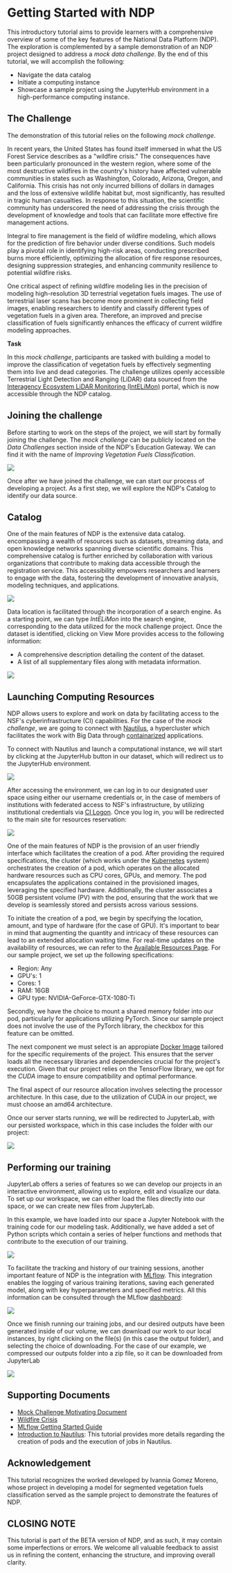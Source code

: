 # Getting Started with NDP

This introductory tutorial aims to provide learners with a comprehensive overview of some of the key features of the National Data Platform (NDP). The exploration is complemented by a sample demonstration of an NDP project designed to address a *mock data challenge*. By the end of this tutorial, we will accomplish the following:

- Navigate the data catalog
- Initiate a computing instance
- Showcase a sample project using the JupyterHub environment in a high-performance computing instance.

## The Challenge

The demonstration of this tutorial relies on the following *mock challenge*.

In recent years, the United States has found itself immersed in what the US Forest Service describes as a "wildfire crisis." The consequences have been particularly pronounced in the western region, where some of the most destructive wildfires in the country's history have affected vulnerable communities in states such as Washington, Colorado, Arizona, Oregon, and California. This crisis has not only incurred billions of dollars in damages and the loss of extensive wildlife habitat but, most significantly, has resulted in tragic human casualties. In response to this situation, the scientific community has underscored the need of addressing the crisis through the development of knowledge and tools that can facilitate more effective fire management actions.

Integral to fire management is the field of wildfire modeling, which allows for the prediction of fire behavior under diverse conditions. Such models play a pivotal role in identifying high-risk areas, conducting prescribed burns more efficiently, optimizing the allocation of fire response resources, designing suppression strategies, and enhancing community resilience to potential wildfire risks.

One critical aspect of refining wildfire modeling lies in the precision of modeling high-resolution 3D terrestrial vegetation fuels images. The use of terrestrial laser scans has become more prominent in collecting field images, enabling researchers to identify and classify different types of vegetation fuels in a given area. Therefore, an improved and precise classification of fuels significantly enhances the efficacy of current wildfire modeling approaches.

**Task**

In this *mock challenge*, participants are tasked with building a model to improve the classification of vegetation fuels by effectively segmenting them into live and dead categories. The challenge utilizes openly accessible Terrestrial Light Detection and Ranging (LiDAR) data sourced from the [Interagency Ecosystem LiDAR Monitoring (IntELiMon)](https://dmsdata.cr.usgs.gov/lidar-monitoring/viewer/) portal, which is now accessible through the NDP catalog. 

## Joining the challenge

Before starting to work on the steps of the project, we will start by formally joining the challenge. The *mock challenge* can be publicly located on the *Data Challenges* section inside of the NDP's Education Gateway. We can find it with the name of *Improving Vegetation Fuels Classification*.

<img src="https://github.com/pramonettivega/images/blob/main/Screenshot%202024-01-12%20032053.png?raw=true">

Once after we have joined the challenge, we can start our process of developing a project. As a first step, we will explore the NDP's Catalog to identify our data source.

## Catalog

One of the main features of NDP is the extensive data catalog. encompassing a wealth of resources such as datasets, streaming data, and open knowledge networks spanning diverse scientific domains. This comprehensive catalog is further enriched by collaboration with various organizations that contribute to making data accessible through the registration service. This accessibility empowers researchers and learners to engage with the data, fostering the development of innovative analysis, modeling techniques, and applications.

<img src="https://github.com/pramonettivega/images/blob/main/Screenshot%202024-01-11%20214248.png?raw=true">

Data location is facilitated through the incorporation of a search engine. As a starting point, we can type *IntELiMon* into the search engine, corresponding to the data utilized for the mock challenge project. Once the dataset is identified, clicking on View More provides access to the following information:

- A comprehensive description detailing the content of the dataset.
- A list of all supplementary files along with metadata information.

<img src="https://github.com/pramonettivega/images/blob/main/Screenshot%202024-01-11%20215429.png?raw=true">

## Launching Computing Resources

NDP allows users to explore and work on data by facilitating access to the NSF's cyberinfrastructure (CI) capabilities. For the case of the *mock challenge*, we are going to connect with [Nautilus](https://nationalresearchplatform.org/nautilus/), a hypercluster which facilitates the work with Big Data through [containarized](https://en.wikipedia.org/wiki/Containerization_(computing)) applications. 

To connect with Nautilus and launch a computational instance, we will start by clicking at the JupyterHub button in our dataset, which will redirect us to the JupyterHub environment. 

<img src="https://github.com/pramonettivega/images/blob/main/Screenshot%202024-01-09%20211402.png?raw=true">

After accessing the environment, we can log in to our designated user space using either our username credentials or, in the case of members of institutions with federated access to NSF's infrastructure, by utilizing institutional credentials via  [CI Logon](https://www.cilogon.org/). Once you log in, you will be redirected to the main site for resources reservation:

<img src="https://github.com/pramonettivega/images/blob/main/Screenshot%202024-01-11%20182754.png?raw=true">

One of the main features of NDP is the provision of an user friendly interface which facilitates the creation of a pod. After providing the required specifications, the cluster (which works under the [Kubernetes](https://kubernetes.io/) system) orchestrates the creation of a pod, which operates on the allocated hardware resources such as CPU cores, GPUs, and memory. The pod encapsulates the applications contained in the provisioned images, leveraging the specified hardware. Additionally, the cluster associates a 50GB persistent volume (PV) with the pod, ensuring that the work that we develop is seamlessly stored and persists across various sessions. 

To initiate the creation of a pod, we begin by specifying the location, amount, and type of hardware (for the case of GPU). It's important to bear in mind that augmenting the quantity and intricacy of these resources can lead to an extended allocation waiting time. For real-time updates on the availability of resources, we can refer to the [Available Resources Page](https://portal.nrp-nautilus.io/resources). For our sample project, we set up the following specifications:

- Region: Any
- GPU's: 1
- Cores: 1
- RAM: 16GB
- GPU type: NVIDIA-GeForce-GTX-1080-Ti

Secondly, we have the choice to mount a shared memory folder into our pod, particularly for applications utilizing PyTorch. Since our sample project does not involve the use of the PyTorch library, the checkbox for this feature can be omitted.

The next component we must select is an appropiate [Docker Image](https://docs.docker.com/get-started/overview/) tailored for the specific requirements of the project. This ensures that the server loads all the necessary libraries and dependencies crucial for the project's execution. Given that our project relies on the TensorFlow library, we opt for the *CUDA* image to ensure compatibility and optimal performance.

The final aspect of our resource allocation involves selecting the processor architecture. In this case, due to the utilization of CUDA in our project, we must choose an amd64 architecture. 

Once our server starts running, we will be redirected to JupyterLab, with our persisted workspace, which in this case includes the folder with our project:

<img src="https://github.com/pramonettivega/images/blob/main/Screenshot%202024-01-11%20203016.png?raw=true">

## Performing our training

JupyterLab offers a series of features so we can develop our projects in an interactive environment, allowing us to explore, edit and visualize our data. To set up our workspace, we can either load the files directly into our space, or we can create new files from JupyterLab. 

In this example, we have loaded into our space a Jupyter Notebook with the training code for our modeling task. Additionally, we have added a set of Python scripts which contain a series of helper functions and methods that contribute to the execution of our training. 

<img src="https://github.com/pramonettivega/images/blob/main/Screenshot%202024-01-12%20034059.png?raw=true">

To facilitate the tracking and history of our training sessions, another important feature of NDP is the integration with [MLflow](https://mlflow.org/). This integration enables the logging of various training iterations, saving each generated model, along with key hyperparameters and specified metrics. All this information can be consulted through the MLflow [dashboard](https://ndp.sdsc.edu/mlflow):

<img src="https://github.com/pramonettivega/images/blob/main/Screenshot%202024-01-12%20010755.png?raw=true">

Once we finish running our training jobs, and our desired outputs have been generated inside of our volume, we can download our work to our local instances, by right clicking on the file(s) (in this case the output folder), and selecting the choice of downloading. For the case of our example, we compressed our outputs folder into a zip file, so it can be downloaded from JupyterLab

<img src="https://github.com/pramonettivega/images/blob/main/Screenshot%202024-01-12%20035201.png?raw=true">

## Supporting Documents

- [Mock Challenge Motivating Document](https://ieeexplore.ieee.org/document/10254841)
- [Wildfire Crisis](https://www.fs.usda.gov/managing-land/wildfire-crisis)
- [MLflow Getting Started Guide](https://mlflow.org/docs/latest/getting-started/index.html)
- [Introduction to Nautilus](https://view.officeapps.live.com/op/view.aspx?src=https%3A%2F%2Fnationalresearchplatform%2Eorg%3A443%2Fwp%2Dcontent%2Fuploads%2F2023%2F05%2FZihao%2Dand%2DZhuruis%2DNautilus%2DTutorial%2Epptx&wdSlideId=260&wdModeSwitchTime=1705034185009): This tutorial provides more details regarding the creation of pods and the execution of jobs in Nautilus.
  
## Acknowledgement

This tutorial recognizes the worked developed by Ivannia Gomez Moreno, whose project in developing a model for segmented vegetation fuels classification served as the sample project to demonstrate the features of NDP.

## CLOSING NOTE 

This tutorial is part of the BETA version of NDP, and as such, it may contain some imperfections or errors. We welcome all valuable feedback to assist us in refining the content, enhancing the structure, and improving overall clarity.
